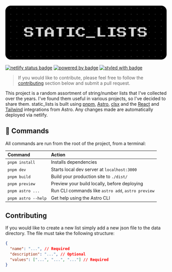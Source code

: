 ![banner](banner.svg)

[![netlify status badge](https://img.shields.io/netlify/032193b3-e66f-40f0-96c1-f52d73a28297?logo=netlify&style=for-the-badge)](https://www.netlify.com/)
[![powered by badge](https://img.shields.io/static/v1?label=Powered%20by&message=Astro&logo=astro&color=FF5D01&style=for-the-badge)](https://astro.build/)
[![styled with badge](https://img.shields.io/static/v1?label=Styled%20with&message=Tailwindcss&logo=tailwindcss&color=06B6D4&style=for-the-badge)](https://tailwindcss.com/)

> If you would like to contribute, please feel free to follow the [contributing](#contributing) section below and submit a pull request.

This project is a random assortment of string/number lists that I've collected over the years. I've found them useful in various projects, so I've decided to share them. static_lists is built using [pnpm](https://pnpm.io/), [Astro](https://astro.build), [clsx](https://www.npmjs.com/package/clsx) and the [React](https://docs.astro.build/en/guides/integrations-guide/react) and [Tailwind](https://docs.astro.build/en/guides/integrations-guide/tailwind) integrations from Astro. Any changes made are automatically deployed via netlify. 

## 🧞 Commands

All commands are run from the root of the project, from a terminal:

| Command               | Action                                             |
| :-------------------- | :------------------------------------------------- |
| `pnpm install`        | Installs dependencies                              |
| `pnpm dev`            | Starts local dev server at `localhost:3000`        |
| `pnpm build`          | Build your production site to `./dist/`            |
| `pnpm preview`        | Preview your build locally, before deploying       |
| `pnpm astro ...`      | Run CLI commands like `astro add`, `astro preview` |
| `pnpm astro --help`   | Get help using the Astro CLI                       |

## Contributing

If you would like to create a new list simply add a new json file to the data directory. The file must take the following structure:

```json
{
  "name": "...", // Required
  "description": "...", // Optional
  "values": ["...", "...", "..."] // Required
}
```

